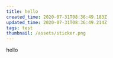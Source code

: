 ```yaml
---
title: hello
created_time: 2020-07-31T08:36:49.183Z
updated_time: 2020-07-31T08:36:49.214Z
tags: test
thumbnail: /assets/sticker.png
---
```

hello